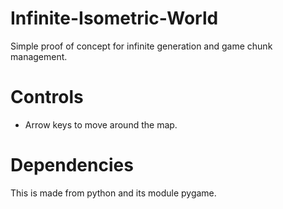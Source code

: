 # Infinite-Isometric-World
Simple proof of concept for infinite generation and game chunk management.

# Controls
- Arrow keys to move around the map.

# Dependencies
This is made from python and its module pygame.
